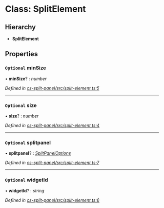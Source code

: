 # Class: SplitElement

## Hierarchy

* **SplitElement**

## Properties

### `Optional` minSize

• **minSize**? : *number*

*Defined in [cs-split-panel/src/split-element.ts:5](https://github.com/TNOCS/csnext/blob/dad76c19/packages/cs-split-panel/src/split-element.ts#L5)*

___

### `Optional` size

• **size**? : *number*

*Defined in [cs-split-panel/src/split-element.ts:4](https://github.com/TNOCS/csnext/blob/dad76c19/packages/cs-split-panel/src/split-element.ts#L4)*

___

### `Optional` splitpanel

• **splitpanel**? : *[SplitPanelOptions](_cs_split_panel_src_split_panel_options_.splitpaneloptions.md)*

*Defined in [cs-split-panel/src/split-element.ts:7](https://github.com/TNOCS/csnext/blob/dad76c19/packages/cs-split-panel/src/split-element.ts#L7)*

___

### `Optional` widgetId

• **widgetId**? : *string*

*Defined in [cs-split-panel/src/split-element.ts:6](https://github.com/TNOCS/csnext/blob/dad76c19/packages/cs-split-panel/src/split-element.ts#L6)*
